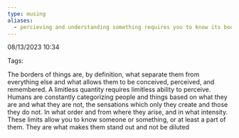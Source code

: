 ```yaml
---
type: musing
aliases:
  - percieving and understanding something requires you to know its boundaries
---
```

08/13/2023 10:34

Tags: 

The borders of things are, by definition, what separate them from everything else and what allows them to be conceived, perceived, and remembered. A limitless quantity requires limitless ability to perceive. Humans are constantly categorizing people and things based on what they are and what they are not, the sensations which only they create and those they do not. In what order and from where they arise, and in what intensity. These limits allow you to know someone or something, or at least a part of them. They are what makes them stand out and not be diluted